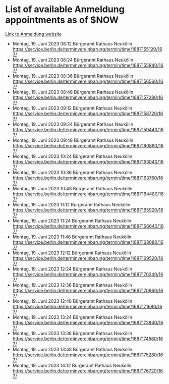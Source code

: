 # List of available Anmeldung appointments as of $NOW
[Link to Anmeldung website](https://service.berlin.de/terminvereinbarung/termin/tag.php?termin=1&anliegen[]=120686&dienstleisterlist=122210,122217,327316,122219,327312,122227,327314,122231,327346,122243,327348,122254,122252,329742,122260,329745,122262,329748,122271,327278,122273,327274,122277,327276,330436,122280,327294,122282,327290,122284,327292,122291,327270,122285,327266,122286,327264,122296,327268,150230,329760,122297,327286,122294,327284,122312,329763,122314,329775,122304,327330,122311,327334,122309,327332,317869,122281,327352,122279,329772,122283,122276,327324,122274,327326,122267,329766,122246,327318,122251,327320,122257,327322,122208,327298,122226,327300&herkunft=http%3A%2F%2Fservice.berlin.de%2Fdienstleistung%2F120686%2F)
- Montag, 19. Juni 2023 08:12 Bürgeramt Rathaus Neukölln https://service.berlin.de/terminvereinbarung/termin/time/1687155120/167/
- Montag, 19. Juni 2023 08:24 Bürgeramt Rathaus Neukölln https://service.berlin.de/terminvereinbarung/termin/time/1687155840/167/
- Montag, 19. Juni 2023 08:36 Bürgeramt Rathaus Neukölln https://service.berlin.de/terminvereinbarung/termin/time/1687156560/167/
- Montag, 19. Juni 2023 08:48 Bürgeramt Rathaus Neukölln https://service.berlin.de/terminvereinbarung/termin/time/1687157280/167/
- Montag, 19. Juni 2023 09:12 Bürgeramt Rathaus Neukölln https://service.berlin.de/terminvereinbarung/termin/time/1687158720/167/
- Montag, 19. Juni 2023 09:24 Bürgeramt Rathaus Neukölln https://service.berlin.de/terminvereinbarung/termin/time/1687159440/167/
- Montag, 19. Juni 2023 09:48 Bürgeramt Rathaus Neukölln https://service.berlin.de/terminvereinbarung/termin/time/1687160880/167/
- Montag, 19. Juni 2023 10:24 Bürgeramt Rathaus Neukölln https://service.berlin.de/terminvereinbarung/termin/time/1687163040/167/
- Montag, 19. Juni 2023 10:36 Bürgeramt Rathaus Neukölln https://service.berlin.de/terminvereinbarung/termin/time/1687163760/167/
- Montag, 19. Juni 2023 10:48 Bürgeramt Rathaus Neukölln https://service.berlin.de/terminvereinbarung/termin/time/1687164480/167/
- Montag, 19. Juni 2023 11:12 Bürgeramt Rathaus Neukölln https://service.berlin.de/terminvereinbarung/termin/time/1687165920/167/
- Montag, 19. Juni 2023 11:24 Bürgeramt Rathaus Neukölln https://service.berlin.de/terminvereinbarung/termin/time/1687166640/167/
- Montag, 19. Juni 2023 11:48 Bürgeramt Rathaus Neukölln https://service.berlin.de/terminvereinbarung/termin/time/1687168080/167/
- Montag, 19. Juni 2023 12:12 Bürgeramt Rathaus Neukölln https://service.berlin.de/terminvereinbarung/termin/time/1687169520/167/
- Montag, 19. Juni 2023 12:24 Bürgeramt Rathaus Neukölln https://service.berlin.de/terminvereinbarung/termin/time/1687170240/167/
- Montag, 19. Juni 2023 12:36 Bürgeramt Rathaus Neukölln https://service.berlin.de/terminvereinbarung/termin/time/1687170960/167/
- Montag, 19. Juni 2023 12:48 Bürgeramt Rathaus Neukölln https://service.berlin.de/terminvereinbarung/termin/time/1687171680/167/
- Montag, 19. Juni 2023 13:24 Bürgeramt Rathaus Neukölln https://service.berlin.de/terminvereinbarung/termin/time/1687173840/167/
- Montag, 19. Juni 2023 13:36 Bürgeramt Rathaus Neukölln https://service.berlin.de/terminvereinbarung/termin/time/1687174560/167/
- Montag, 19. Juni 2023 13:48 Bürgeramt Rathaus Neukölln https://service.berlin.de/terminvereinbarung/termin/time/1687175280/167/
- Montag, 19. Juni 2023 14:12 Bürgeramt Rathaus Neukölln https://service.berlin.de/terminvereinbarung/termin/time/1687176720/167/
